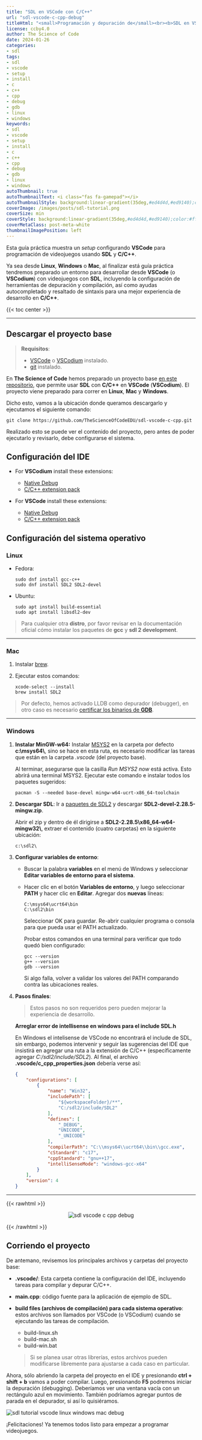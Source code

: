 ```yaml
---
title: "SDL en VSCode con C/C++"
url: "sdl-vscode-c-cpp-debug"
titleHtml: "<small>Programación y depuración de</small><br><b>SDL en VSCode con C/C++</b>"
license: ccby4.0
author: The Science of Code
date: 2024-01-26
categories:
- sdl
tags:
- sdl
- vscode
- setup
- install
- c
- c++
- cpp
- debug
- gdb
- linux
- windows
keywords:
- sdl
- vscode
- setup
- install
- c
- c++
- cpp
- debug
- gdb
- linux
- windows
autoThumbnail: true
autoThumbnailText: <i class="fas fa-gamepad"></i>
autoThumbnailStyle: background:linear-gradient(35deg,#ed4d4d,#ed9140);color:#fff;
coverImage: /images/posts/sdl-tutorial.png
coverSize: min
coverStyle: background:linear-gradient(35deg,#ed4d4d,#ed9140);color:#fff
coverMetaClass: post-meta-white
thumbnailImagePosition: left
---
```


Esta guía práctica muestra un *setup* configurando **VSCode** para programación de videojuegos usando **SDL** y **C/C++**.
<!--more-->

Ya sea desde **Linux**, **Windows** o **Mac**, al finalizar está guía práctica tendremos preparado un entorno para desarrollar desde **VSCode** (o **VSCodium**) con videojuegos con **SDL**, incluyendo la configuración de herramientas de depuración y compilación, así como ayudas autocompletado y resaltado de sintaxis para una mejor experiencia de desarrollo en **C/C++**. 

{{< toc center >}}

---

## Descargar el proyecto base

> **Requisitos**:
> * [VSCode](https://code.visualstudio.com/) o [VSCodium](https://vscodium.com/) instalado.
> * [git](https://git-scm.com/downloads) instalado.

En **The Science of Code** hemos preparado un proyecto base [en este repositorio](https://github.com/TheScienceOfCodeEDU/sdl-vscode-c-cpp), que permite usar **SDL** con **C/C++** en **VSCode** (**VSCodium**). El proyecto viene preparado para correr en **Linux**, **Mac** y **Windows**.

Dicho esto, vamos a la ubicación donde queramos descargarlo y ejecutamos el siguiente comando:

```
git clone https://github.com/TheScienceOfCodeEDU/sdl-vscode-c-cpp.git
```

Realizado esto se puede ver el contenido del proyecto, pero antes de poder ejecutarlo y revisarlo, debe configurarse el sistema.

## Configuración del IDE

* For **VSCodium** install these extensions:
    * [Native Debug](https://open-vsx.org/extension/webfreak/debug)
    * [C/C++ extension pack](https://open-vsx.org/extension/franneck94/vscode-c-cpp-dev-extension-pack)

* For **VSCode** install these extensions:
    * [Native Debug](https://marketplace.visualstudio.com/items?itemName=webfreak.debug)
    * [C/C++ extension pack](https://marketplace.visualstudio.com/items?itemName=ms-vscode.cpptools-extension-pack)

## Configuración del sistema operativo

### Linux

* Fedora:
  ```
  sudo dnf install gcc-c++
  sudo dnf install SDL2 SDL2-devel
  ```

* Ubuntu:
  ```
  sudo apt install build-essential
  sudo apt install libsdl2-dev
  ```

> Para cualquier otra **distro**, por favor revisar en la documentación oficial cómo instalar los paquetes de **gcc** y **sdl 2 development**.  

---

### Mac

1. Instalar [brew](https://brew.sh/).

2. Ejecutar estos comandos:

   ```
   xcode-select --install
   brew install SDL2
   ```
> Por defecto, hemos activado LLDB como depurador (debugger), en otro caso es necesario [certificar los binarios de **GDB**](https://stackoverflow.com/questions/66470788/how-to-set-gdb-as-debugger-for-the-c-c-extension-pf-vscode-on-macos).

---

### Windows

1. **Instalar MinGW-w64:** Instalar [MSYS2](https://www.msys2.org/) en la carpeta por defecto **c:\\msys64\\**, sino se hace en esta ruta, es necesario modificar las tareas que están en la carpeta *.vscode* (del proyecto base).

   Al terminar, asegurarse que la casilla *Run MSYS2 now* está activa. Esto abrirá una terminal MSYS2. Ejecutar este comando e instalar todos los paquetes sugeridos:

   ```
   pacman -S --needed base-devel mingw-w64-ucrt-x86_64-toolchain
   ```

2. **Descargar SDL**: Ir a [paquetes de SDL2](https://github.com/libsdl-org/SDL/releases/tag/release-2.28.5) y descargar **SDL2-devel-2.28.5-mingw.zip**.

   Abrir el zip y dentro de él dirigirse a **SDL2-2.28.5\\x86_64-w64-mingw32\\**, extraer el contenido (cuatro carpetas) en la siguiente ubicación:
   
   
   ```
   c:\sdl2\
   ```


3. **Configurar variables de entorno**:

   * Buscar la palabra **variables** en el menú de Windows y seleccionar **Editar variables de entorno para el sistema**.
   * Hacer clic en el botón **Variables de entorno**, y luego seleccionar **PATH** y hacer clic en **Editar**. Agregar dos **nuevas** líneas:

     ```
     C:\msys64\ucrt64\bin
     C:\sdl2\bin
     ```
   
     Seleccionar OK para guardar. Re-abrir cualquier programa o consola para que pueda usar el PATH actualizado.
   
     Probar estos comandos en una terminal para verificar que todo quedó bien configurado:
   
     ```
     gcc --version
     g++ --version
     gdb --version
     ```
   
     Si algo falla, volver a validar los valores del PATH comparando contra las ubicaciones reales.

4. **Pasos finales**: 

   > Estos pasos no son requeridos pero pueden mejorar la experiencia de desarrollo.

   **Arreglar error de intellisense en windows para el include SDL.h**

     En Windows el intelisense de VSCode no encontrará el include de SDL, sin embargo, podemos intervenir y seguir las sugerencias del IDE que insistirá en agregar una ruta a la extensión de C/C++ (específicamente agregar *C:/sdl2/include/SDL2*). Al final, el archivo **.vscode/c_cpp_properties.json** debería verse así:
     
     ```json
     {
         "configurations": [
             {
                 "name": "Win32",
                 "includePath": [
                     "${workspaceFolder}/**",
                     "C:/sdl2/include/SDL2"
                 ],
                 "defines": [
                     "_DEBUG",
                     "UNICODE",
                     "_UNICODE"
                 ],
                 "compilerPath": "C:\\msys64\\ucrt64\\bin\\gcc.exe",
                 "cStandard": "c17",
                 "cppStandard": "gnu++17",
                 "intelliSenseMode": "windows-gcc-x64"
             }
         ],
         "version": 4
     }
     ```

---

{{< rawhtml >}}
<p align="center">
 <img src="/images/posts/sdl_logo.png" alt="sdl vscode c cpp debug"/>
</p>
{{< /rawhtml >}}

## Corriendo el proyecto

De antemano, revisemos los principales archivos y carpetas del proyecto base:

* **.vscode/**: Esta carpeta contiene la configuración del IDE, incluyendo tareas para compilar y depurar C/C++.
* **main.cpp**: código fuente para la aplicación de ejemplo de SDL.
* **build files (archivos de compilación) para cada sistema operativo**: estos archivos son llamados por VSCode (o VSCodium) cuando se ejecutando las tareas de compilación.
  * build-linux.sh
  * build-mac.sh
  * build-win.bat    

  > Si se planea usar otras librerías, estos archivos pueden modificarse libremente para ajustarse a cada caso en particular.

Ahora, sólo abriendo la carpeta del proyecto en el IDE y presionando **ctrl + shift + b** vamos a poder compilar. Luego, presionando **F5** podremos iniciar la depuración (debugging). Deberíamos ver una ventana vacía con un rectángulo azul en movimiento. También podríamos agregar puntos de parada en el depurador, si así lo quisiéramos.

![sdl tutorial vscode linux windows mac debug](/images/posts/sdl_tutorial.png)

¡Felicitaciones! Ya tenemos todos listo para empezar a programar videojuegos.
